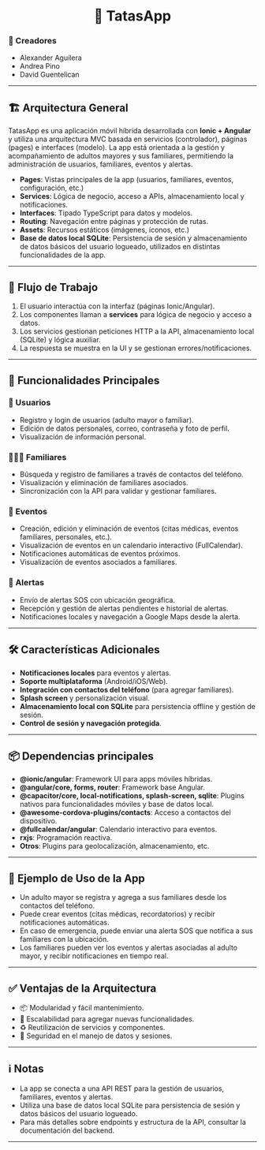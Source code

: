 <h1 align="center">📱 TatasApp</h1>

### 👥 Creadores
- Alexander Aguilera  
- Andrea Pino  
- David Guentelican

---

## 🏗️ Arquitectura General

TatasApp es una aplicación móvil híbrida desarrollada con **Ionic + Angular** y utiliza una arquitectura MVC basada en servicios (controlador), páginas (pages) e interfaces (modelo). La app está orientada a la gestión y acompañamiento de adultos mayores y sus familiares, permitiendo la administración de usuarios, familiares, eventos y alertas.

- **Pages**: Vistas principales de la app (usuarios, familiares, eventos, configuración, etc.)
- **Services**: Lógica de negocio, acceso a APIs, almacenamiento local y notificaciones.
- **Interfaces**: Tipado TypeScript para datos y modelos.
- **Routing**: Navegación entre páginas y protección de rutas.
- **Assets**: Recursos estáticos (imágenes, íconos, etc.)
- **Base de datos local SQLite**: Persistencia de sesión y almacenamiento de datos básicos del usuario logueado, utilizados en distintas funcionalidades de la app.

---
## 🔁 Flujo de Trabajo

1. El usuario interactúa con la interfaz (páginas Ionic/Angular).
2. Los componentes llaman a **services** para lógica de negocio y acceso a datos.
3. Los servicios gestionan peticiones HTTP a la API, almacenamiento local (SQLite) y lógica auxiliar.
4. La respuesta se muestra en la UI y se gestionan errores/notificaciones.

---

## 🚀 Funcionalidades Principales

### 👤 Usuarios

- Registro y login de usuarios (adulto mayor o familiar).
- Edición de datos personales, correo, contraseña y foto de perfil.
- Visualización de información personal.

### 👨‍👩‍👧 Familiares

- Búsqueda y registro de familiares a través de contactos del teléfono.
- Visualización y eliminación de familiares asociados.
- Sincronización con la API para validar y gestionar familiares.

### 📅 Eventos

- Creación, edición y eliminación de eventos (citas médicas, eventos familiares, personales, etc.).
- Visualización de eventos en un calendario interactivo (FullCalendar).
- Notificaciones automáticas de eventos próximos.
- Visualización de eventos asociados a familiares.

### 🚨 Alertas

- Envío de alertas SOS con ubicación geográfica.
- Recepción y gestión de alertas pendientes e historial de alertas.
- Notificaciones locales y navegación a Google Maps desde la alerta.

---

## 🛠️ Características Adicionales

- **Notificaciones locales** para eventos y alertas.
- **Soporte multiplataforma** (Android/iOS/Web).
- **Integración con contactos del teléfono** (para agregar familiares).
- **Splash screen** y personalización visual.
- **Almacenamiento local con SQLite** para persistencia offline y gestión de sesión.
- **Control de sesión y navegación protegida**.

---

## 📦 Dependencias principales

- **@ionic/angular**: Framework UI para apps móviles híbridas.
- **@angular/core, forms, router**: Framework base Angular.
- **@capacitor/core, local-notifications, splash-screen, sqlite**: Plugins nativos para funcionalidades móviles y base de datos local.
- **@awesome-cordova-plugins/contacts**: Acceso a contactos del dispositivo.
- **@fullcalendar/angular**: Calendario interactivo para eventos.
- **rxjs**: Programación reactiva.
- **Otros**: Plugins para geolocalización, almacenamiento, etc.

---

## 📝 Ejemplo de Uso de la App

- Un adulto mayor se registra y agrega a sus familiares desde los contactos del teléfono.
- Puede crear eventos (citas médicas, recordatorios) y recibir notificaciones automáticas.
- En caso de emergencia, puede enviar una alerta SOS que notifica a sus familiares con la ubicación.
- Los familiares pueden ver los eventos y alertas asociadas al adulto mayor, y recibir notificaciones en tiempo real.

---

## ✅ Ventajas de la Arquitectura

- 📦 Modularidad y fácil mantenimiento.
- 🚀 Escalabilidad para agregar nuevas funcionalidades.
- ♻️ Reutilización de servicios y componentes.
- 🔐 Seguridad en el manejo de datos y sesiones.

---

## ℹ️ Notas

- La app se conecta a una API REST para la gestión de usuarios, familiares, eventos y alertas.
- Utiliza una base de datos local SQLite para persistencia de sesión y datos básicos del usuario logueado.
- Para más detalles sobre endpoints y estructura de la API, consultar la documentación del backend.

---